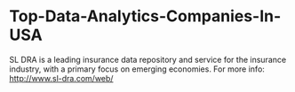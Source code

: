 # Top-Data-Analytics-Companies-In-USA
SL DRA is a leading insurance data repository and service for the insurance industry, with a primary focus on emerging economies. 
For more info: http://www.sl-dra.com/web/
